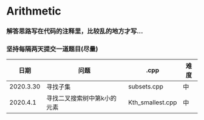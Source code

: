 # Arithmetic
### 解答思路写在代码的注释里，比较乱的地方才写...
### 坚持每隔两天提交一道题目(尽量)

日期|问题|.cpp|难度
---- | ----- | ------ | ----- 
2020.3.30 | 寻找子集  | subsets.cpp |  中
2020.4.1 | 寻找二叉搜索树中第k小的元素 | Kth_smallest.cpp | 中
